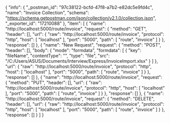 {
	"info": {
		"_postman_id": "97c38122-bcfd-47f8-a7b2-e82dc5e9fd4c",
		"name": "Invoice Collection",
		"schema": "https://schema.getpostman.com/json/collection/v2.1.0/collection.json",
		"_exporter_id": "17210088"
	},
	"item": [
		{
			"name": "http://localhost:5000/route/invoice",
			"request": {
				"method": "GET",
				"header": [],
				"url": {
					"raw": "http://localhost:5000/route/invoice",
					"protocol": "http",
					"host": [
						"localhost"
					],
					"port": "5000",
					"path": [
						"route",
						"invoice"
					]
				}
			},
			"response": []
		},
		{
			"name": "New Request",
			"request": {
				"method": "POST",
				"header": [],
				"body": {
					"mode": "formdata",
					"formdata": [
						{
							"key": "fileName",
							"contentType": "",
							"type": "file",
							"src": "/C:/Users/ASUS/Documents/Interview/Express/InvoiceImport.xlsx"
						}
					]
				},
				"url": {
					"raw": "http://localhost:5000/route/invoice",
					"protocol": "http",
					"host": [
						"localhost"
					],
					"port": "5000",
					"path": [
						"route",
						"invoice"
					]
				}
			},
			"response": []
		},
		{
			"name": "http://localhost:5000/route/invoice",
			"request": {
				"method": "PUT",
				"header": [],
				"url": {
					"raw": "http://localhost:5000/route/invoice",
					"protocol": "http",
					"host": [
						"localhost"
					],
					"port": "5000",
					"path": [
						"route",
						"invoice"
					]
				}
			},
			"response": []
		},
		{
			"name": "http://localhost:5000/route/invoice",
			"request": {
				"method": "DELETE",
				"header": [],
				"url": {
					"raw": "http://localhost:5000/route/invoice",
					"protocol": "http",
					"host": [
						"localhost"
					],
					"port": "5000",
					"path": [
						"route",
						"invoice"
					]
				}
			},
			"response": []
		}
	]
}